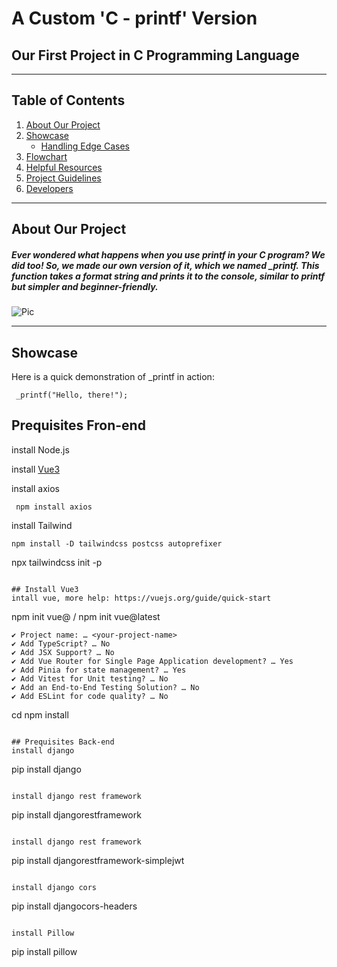 # A Custom 'C - printf' Version
## Our First Project in C Programming Language
***
## Table of Contents
1. [About Our Project](#about-our-project)
2. [Showcase](#showcase)
	* [Handling Edge Cases](#handling-edge-cases)
3. [Flowchart](#flowchart)
4. [Helpful Resources](#helpful-resources)
5. [Project Guidelines](#project-guidelines)
6. [Developers](#developers)
***
## About Our Project
##### Ever wondered what happens when you use printf in your C program? We did too! So, we made our own version of it, which we named _printf. This function takes a format string and prints it to the console, similar to printf but simpler and beginner-friendly.
![Pic](https://encrypted-tbn0.gstatic.com/images?q=tbn:ANd9GcTxtBoAQG-ycgK4yi6LJ9DH-VkRj6lsFT8rGA&usqp=CAUi)
***
## Showcase
Here is a quick demonstration of _printf in action:

```
 _printf("Hello, there!");
```

## Prequisites Fron-end
install Node.js

install [Vue3](#Install-Vue3)

install axios
```
 npm install axios
```

install Tailwind
```
npm install -D tailwindcss postcss autoprefixer
``````
npx tailwindcss init -p
```

## Install Vue3
intall vue, more help: https://vuejs.org/guide/quick-start

```
 npm init vue@<verison> / npm init vue@latest
```
✔ Project name: … <your-project-name>
✔ Add TypeScript? … No
✔ Add JSX Support? … No
✔ Add Vue Router for Single Page Application development? … Yes
✔ Add Pinia for state management? … Yes
✔ Add Vitest for Unit testing? … No
✔ Add an End-to-End Testing Solution? … No
✔ Add ESLint for code quality? … No

```
 cd <your-project-name>
 npm install
```

## Prequisites Back-end
install django
```
 pip install django
```

install django rest framework
```
 pip install djangorestframework
```

install django rest framework
```
 pip install djangorestframework-simplejwt
```

install django cors
```
 pip install djangocors-headers
```

install Pillow
```
 pip install pillow
```
